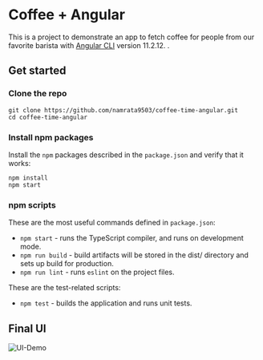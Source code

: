 # Coffee + Angular

This is a project to demonstrate an app to fetch coffee for people from our favorite barista with  [Angular CLI](https://github.com/angular/angular-cli) version 11.2.12.
.
## Get started

### Clone the repo

```shell
git clone https://github.com/namrata9503/coffee-time-angular.git
cd coffee-time-angular
```

### Install npm packages

Install the `npm` packages described in the `package.json` and verify that it works:

```shell
npm install
npm start
```


### npm scripts

These are the most useful commands defined in `package.json`:

* `npm start` - runs the TypeScript compiler, and runs on development mode.
* `npm run build` - build artifacts will be stored in the dist/ directory and sets up build for production.
* `npm run lint` - runs `eslint` on the project files.

These are the test-related scripts:

* `npm test` - builds the application and runs unit tests.

## Final UI

![UI-Demo](src/assets/UI_Demo.gif)





